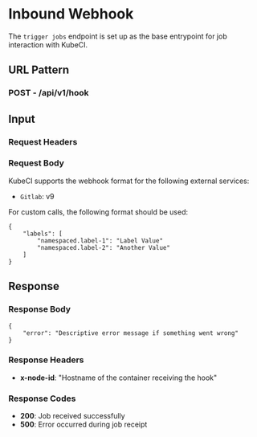 # Inbound Webhook #

The `trigger jobs` endpoint is set up as the base entrypoint for job interaction with KubeCI.

## URL Pattern ##

### POST - /api/v1/hook ###

## Input ##

### Request Headers ###

### Request Body ###

KubeCI supports the webhook format for the following external services:

* `Gitlab`: v9

For custom calls, the following format should be used:


```
{
    "labels": [
        "namespaced.label-1": "Label Value"
        "namespaced.label-2": "Another Value"
    ]
}
```

## Response ##

### Response Body ###

```
{
    "error": "Descriptive error message if something went wrong"
}
```

### Response Headers ###

* **x-node-id**: "Hostname of the container receiving the hook"

### Response Codes ###

* **200**: Job received successfully
* **500**: Error occurred during job receipt
